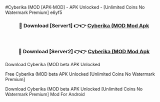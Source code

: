 #Cyberika (MOD [APK-MOD] - APK Unlocked - [Unlimited Coins No Watermark Premium] e6yf5



<div align="center">

<h3>🔴 Download [Server1] 👉👉 <a href="https://momento.my/?title=Cyberika_(MOD">Cyberika (MOD Mod Apk</a></h3><br>

<h3>🔴 Download [Server2] 👉👉 <a href="https://momento.my/?title=Cyberika_(MOD">Cyberika (MOD Mod Apk</a></h3>
</div>



Download Cyberika (MOD beta APK Unlocked

Free Cyberika (MOD beta APK Unlocked [Unlimited Coins No Watermark Premium]

Download Cyberika (MOD beta APK Unlocked [Unlimited Coins No Watermark Premium] Mod For Android
